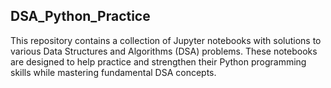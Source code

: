 ## DSA_Python_Practice
This repository contains a collection of Jupyter notebooks with solutions to various Data Structures and Algorithms (DSA) problems. These notebooks are designed to help practice and strengthen their Python programming skills while mastering fundamental DSA concepts.
